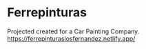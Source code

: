 # Ferrepinturas

Projected created for a Car Painting Company.
https://ferrepinturaslosfernandez.netlify.app/
